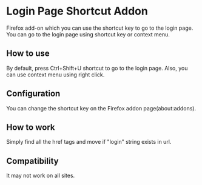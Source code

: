 # Login Page Shortcut Addon
Firefox add-on which you can use the shortcut key to go to the login page.
You can go to the login page using shortcut key or context menu.

## How to use
By default, press Ctrl+Shift+U shortcut to go to the login page.
Also, you can use context menu using right click.

## Configuration
You can change the shortcut key on the Firefox addon page(about:addons).

## How to work
Simply find all the href tags and move if "login" string exists in url.

## Compatibility
It may not work on all sites.
